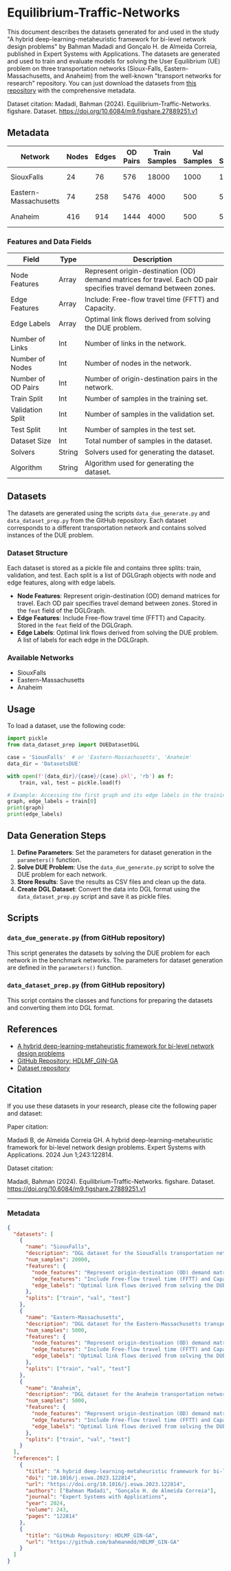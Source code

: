 
# Equilibrium-Traffic-Networks

This document describes the datasets generated for and used in the study "A hybrid deep-learning-metaheuristic framework for bi-level network design problems" by Bahman Madadi and Gonçalo H. de Almeida Correia, published in Expert Systems with Applications. The datasets are generated and used to train and evaluate models for solving the User Equilibrium (UE) problem on three transportation networks (Sioux-Falls, Eastern-Massachusetts, and Anaheim) from the well-known "transport networks for research" repository. You can just download the datasets from [this repository](https://doi.org/10.6084/m9.figshare.27889251.v1) with the comprehensive metadata. 

Dataset citation: Madadi, Bahman (2024). Equilibrium-Traffic-Networks. figshare. Dataset. https://doi.org/10.6084/m9.figshare.27889251.v1

## Metadata

| Network               | Nodes | Edges | OD Pairs | Train Samples | Val Samples | Test Samples | Dataset Size | Solvers | Algorithm |
|-----------------------|-------|-------|----------|---------------|-------------|--------------|--------------|---------|-----------|
| SiouxFalls            | 24    | 76    | 576      | 18000         | 1000        | 1000         | 20,000       | Aeq, Ipp| BFW       |
| Eastern-Massachusetts | 74    | 258   | 5476     | 4000          | 500         | 500          | 5,000        | Aeq, Ipp| BFW       |
| Anaheim               | 416   | 914   | 1444     | 4000          | 500         | 500          | 5,000        | Aeq, Ipp| BFW       |

### Features and Data Fields

| Field                | Type   | Description                                      |
|----------------------|--------|--------------------------------------------------|
| Node Features        | Array  | Represent origin-destination (OD) demand matrices for travel. Each OD pair specifies travel demand between zones. |
| Edge Features        | Array  | Include: Free-flow travel time (FFTT) and Capacity. |
| Edge Labels          | Array  | Optimal link flows derived from solving the DUE problem. |
| Number of Links      | Int    | Number of links in the network.                  |
| Number of Nodes      | Int    | Number of nodes in the network.                  |
| Number of OD Pairs   | Int    | Number of origin-destination pairs in the network. |
| Train Split          | Int    | Number of samples in the training set.           |
| Validation Split     | Int    | Number of samples in the validation set.         |
| Test Split           | Int    | Number of samples in the test set.               |
| Dataset Size         | Int    | Total number of samples in the dataset.          |
| Solvers              | String | Solvers used for generating the dataset.         |
| Algorithm            | String | Algorithm used for generating the dataset.       |

## Datasets

The datasets are generated using the scripts `data_due_generate.py` and `data_dataset_prep.py` from the GitHub repository. Each dataset corresponds to a different transportation network and contains solved instances of the DUE problem.

### Dataset Structure

Each dataset is stored as a pickle file and contains three splits: train, validation, and test. Each split is a list of DGLGraph objects with node and edge features, along with edge labels.

- **Node Features**: Represent origin-destination (OD) demand matrices for travel. Each OD pair specifies travel demand between zones. Stored in the `feat` field of the DGLGraph.
- **Edge Features**: Include Free-flow travel time (FFTT) and Capacity. Stored in the `feat` field of the DGLGraph.
- **Edge Labels**: Optimal link flows derived from solving the DUE problem. A list of labels for each edge in the DGLGraph.

### Available Networks

- SiouxFalls
- Eastern-Massachusetts
- Anaheim

## Usage

To load a dataset, use the following code:

```python
import pickle
from data_dataset_prep import DUEDatasetDGL

case = 'SiouxFalls'  # or 'Eastern-Massachusetts', 'Anaheim'
data_dir = 'DatasetsDUE'

with open(f'{data_dir}/{case}/{case}.pkl', 'rb') as f:
    train, val, test = pickle.load(f)

# Example: Accessing the first graph and its edge labels in the training set
graph, edge_labels = train[0]
print(graph)
print(edge_labels)
```

## Data Generation Steps

1. **Define Parameters**: Set the parameters for dataset generation in the `parameters()` function.
2. **Solve DUE Problem**: Use the `data_due_generate.py` script to solve the DUE problem for each network.
3. **Store Results**: Save the results as CSV files and clean up the data.
4. **Create DGL Dataset**: Convert the data into DGL format using the `data_dataset_prep.py` script and save it as pickle files.

## Scripts

### `data_due_generate.py` (from GitHub repository)

This script generates the datasets by solving the DUE problem for each network in the benchmark networks. The parameters for dataset generation are defined in the `parameters()` function.

### `data_dataset_prep.py` (from GitHub repository)

This script contains the classes and functions for preparing the datasets and converting them into DGL format.

## References

- [A hybrid deep-learning-metaheuristic framework for bi-level network design problems](https://doi.org/10.1016/j.eswa.2023.122814)
- [GitHub Repository: HDLMF_GIN-GA](https://github.com/bahmanmdd/HDLMF_GIN-GA)
- [Dataset repository](https://doi.org/10.6084/m9.figshare.27889251.v1)

## Citation

If you use these datasets in your research, please cite the following paper and dataset:

Paper citation: 

Madadi B, de Almeida Correia GH. A hybrid deep-learning-metaheuristic framework for bi-level network design problems. Expert Systems with Applications. 2024 Jun 1;243:122814.

Dataset citation: 

Madadi, Bahman (2024). Equilibrium-Traffic-Networks. figshare. Dataset. https://doi.org/10.6084/m9.figshare.27889251.v1

---

### Metadata

```json
{
  "datasets": [
    {
      "name": "SiouxFalls",
      "description": "DGL dataset for the SiouxFalls transportation network with solved instances of the DUE problem.",
      "num_samples": 20000,
      "features": {
        "node_features": "Represent origin-destination (OD) demand matrices for travel. Each OD pair specifies travel demand between zones.",
        "edge_features": "Include Free-flow travel time (FFTT) and Capacity.",
        "edge_labels": "Optimal link flows derived from solving the DUE problem."
      },
      "splits": ["train", "val", "test"]
    },
    {
      "name": "Eastern-Massachusetts",
      "description": "DGL dataset for the Eastern-Massachusetts transportation network with solved instances of the DUE problem.",
      "num_samples": 5000,
      "features": {
        "node_features": "Represent origin-destination (OD) demand matrices for travel. Each OD pair specifies travel demand between zones.",
        "edge_features": "Include Free-flow travel time (FFTT) and Capacity.",
        "edge_labels": "Optimal link flows derived from solving the DUE problem."
      },
      "splits": ["train", "val", "test"]
    },
    {
      "name": "Anaheim",
      "description": "DGL dataset for the Anaheim transportation network with solved instances of the DUE problem.",
      "num_samples": 5000,
      "features": {
        "node_features": "Represent origin-destination (OD) demand matrices for travel. Each OD pair specifies travel demand between zones.",
        "edge_features": "Include Free-flow travel time (FFTT) and Capacity.",
        "edge_labels": "Optimal link flows derived from solving the DUE problem."
      },
      "splits": ["train", "val", "test"]
    }
  ],
  "references": [
    {
      "title": "A hybrid deep-learning-metaheuristic framework for bi-level network design problems",
      "doi": "10.1016/j.eswa.2023.122814",
      "url": "https://doi.org/10.1016/j.eswa.2023.122814",
      "authors": ["Bahman Madadi", "Gonçalo H. de Almeida Correia"],
      "journal": "Expert Systems with Applications",
      "year": 2024,
      "volume": 243,
      "pages": "122814"
    },
    {
      "title": "GitHub Repository: HDLMF_GIN-GA",
      "url": "https://github.com/bahmanmdd/HDLMF_GIN-GA"
    }
  ]
}
```
